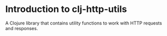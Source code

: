 # Introduction to clj-http-utils

A Clojure library that contains utility functions to work with HTTP requests
and responses.
